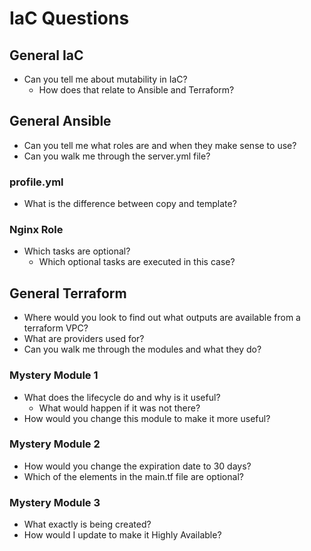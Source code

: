 # IaC Questions

## General IaC

- Can you tell me about mutability in IaC?
    - How does that relate to Ansible and Terraform?

## General Ansible

- Can you tell me what roles are and when they make sense to use?
- Can you walk me through the server.yml file?

### profile.yml

- What is the difference between copy and template?

### Nginx Role

- Which tasks are optional?
    - Which optional tasks are executed in this case?

## General Terraform

- Where would you look to find out what outputs are available from a terraform VPC?
- What are providers used for?
- Can you walk me through the modules and what they do?

### Mystery Module 1

- What does the lifecycle do and why is it useful?
    - What would happen if it was not there?
- How would you change this module to make it more useful?

### Mystery Module 2

- How would you change the expiration date to 30 days?
- Which of the elements in the main.tf file are optional?

### Mystery Module 3

- What exactly is being created?
- How would I update to make it Highly Available?

